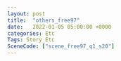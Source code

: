 ```yaml
---
layout: post
title:  "others_free97"
date:   2022-01-05 05:00:00 +0000
categories: Etc
Tags: Story Etc
SceneCode: ["scene_free97_q1_s20"]
---
```

